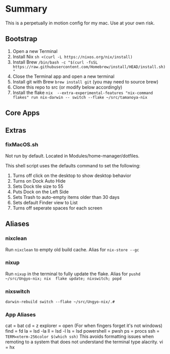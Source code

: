 # Summary

This is a perpetually in motion config for my mac. Use at your own risk.

## Bootstrap

1) Open a new Terminal
2) Install Nix ``sh <(curl -L https://nixos.org/nix/install)``
3) Install Brew ``/bin/bash -c "$(curl -fsSL https://raw.githubusercontent.com/Homebrew/install/HEAD/install.sh)"``
4) Close the Terminal app and open a new terminal
5) Install git with Brew ``brew install git`` (you may need to source brew)
6) Clone this repo to src (or modify below accordingly)
7) Install the flake ``nix  --extra-experimental-features "nix-command flakes" run nix-darwin -- switch --flake ~/src/tamanoya-nix``

## Core Apps

## Extras
### fixMacOS.sh
Not run by default. Located in Modules/home-manager/dotfiles.

This shell script uses the defaults command to set the following:
1) Turns off click on the desktop to show desktop behavior
2) Turns on Dock Auto Hide
3) Sets Dock tile size to 55
4) Puts Dock on the Left Side
5) Sets Trash to auto-empty items older than 30 days
6) Sets default Finder view to List
7) Turns off seperate spaces for each screen

## Aliases

### nixclean
Run ``nixclean`` to empty old build cache. Alias for ``nix-store --gc``

### nixup
Run ``nixup`` in the terminal to fully update the flake. Alias for ``pushd ~/src/Ungyo-nix; nix 
flake update; nixswitch; popd``

### nixswitch
``darwin-rebuild switch --flake ~/src/Ungyo-nix/.#``

### App Aliases
cat = bat
cd = z
explorer = open (For when fingers forget it's not windows)
find = fd
la = lsd -la
ll = lsd -l
ls = lsd
powershell = pwsh
ps = procs
ssh = ``TERM=xterm-256color $(which ssh)`` This avoids formatting issues when remoting to a system that does not understand the terminal type alacrity.
vi = hx
